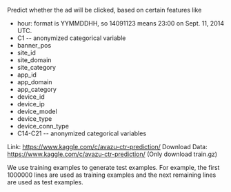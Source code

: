 Predict whether the ad will be clicked, based on certain features like

- hour: format is YYMMDDHH, so 14091123 means 23:00 on Sept. 11, 2014 UTC.
- C1 -- anonymized categorical variable
- banner_pos
- site_id
- site_domain
- site_category
- app_id
- app_domain
- app_category
- device_id
- device_ip
- device_model
- device_type
- device_conn_type
- C14-C21 -- anonymized categorical variables

Link: https://www.kaggle.com/c/avazu-ctr-prediction/
Download Data: https://www.kaggle.com/c/avazu-ctr-prediction/
(Only download train.gz)

We use training examples to generate test examples.
For example, the first 1000000 lines are used as training examples and the next
remaining lines are used as test examples.